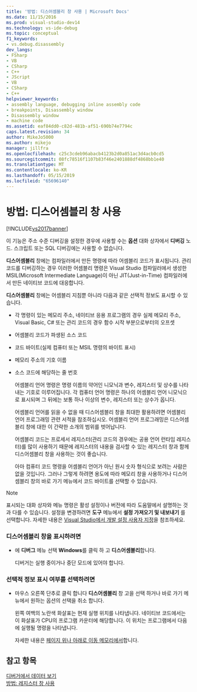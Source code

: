 ```yaml
---
title: '방법: 디스어셈블리 창 사용 | Microsoft Docs'
ms.date: 11/15/2016
ms.prod: visual-studio-dev14
ms.technology: vs-ide-debug
ms.topic: conceptual
f1_keywords:
- vs.debug.disassembly
dev_langs:
- FSharp
- VB
- CSharp
- C++
- JScript
- VB
- CSharp
- C++
helpviewer_keywords:
- assembly language, debugging inline assembly code
- breakpoints, Disassembly window
- Disassembly window
- machine code
ms.assetid: eaf84dd0-c82d-481b-af51-690b74e7794c
caps.latest.revision: 34
author: MikeJo5000
ms.author: mikejo
manager: jillfra
ms.openlocfilehash: c25c3cdeb96abacb4123b2d0a851ac3d4acb0cd5
ms.sourcegitcommit: 08fc78516f1107b83f46e2401888df4868bb1e40
ms.translationtype: MT
ms.contentlocale: ko-KR
ms.lasthandoff: 05/15/2019
ms.locfileid: "65696140"
---
```

# <a name="how-to-use-the-disassembly-window"></a>방법: 디스어셈블리 창 사용
[!INCLUDE[vs2017banner](../includes/vs2017banner.md)]

이 기능은 주소 수준 디버깅을 설정한 경우에 사용할 수는 **옵션** 대화 상자에서 **디버깅** 노드. 스크립트 또는 SQL 디버깅에는 사용할 수 없습니다.  
  
 **디스어셈블리** 창에는 컴파일러에서 만든 명령에 따라 어셈블리 코드가 표시됩니다. 관리 코드를 디버깅하는 경우 이러한 어셈블리 명령은 Visual Studio 컴파일러에서 생성한 MSIL(Microsoft Intermediate Language)이 아닌 JIT(Just-in-Time) 컴파일러에서 만든 네이티브 코드에 대응합니다.  
  
 **디스어셈블리** 창에는 어셈블리 지침뿐 아니라 다음과 같은 선택적 정보도 표시할 수 있습니다.  
  
- 각 명령이 있는 메모리 주소, 네이티브 응용 프로그램의 경우 실제 메모리 주소, Visual Basic, C# 또는 관리 코드의 경우 함수 시작 부분으로부터의 오프셋  
  
- 어셈블리 코드가 파생된 소스 코드  
  
- 코드 바이트(실제 컴퓨터 또는 MSIL 명령의 바이트 표시)  
  
- 메모리 주소의 기호 이름  
  
- 소스 코드에 해당하는 줄 번호  
  
  어셈블리 언어 명령은 명령 이름의 약어인 니모닉과 변수, 레지스터 및 상수를 나타내는 기호로 이루어집니다. 각 컴퓨터 언어 명령은 하나의 어셈블리 언어 니모닉으로 표시되며 그 뒤에는 보통 하나 이상의 변수, 레지스터 또는 상수가 옵니다.  
  
  어셈블리 언어를 읽을 수 없을 때 디스어셈블리 창을 최대한 활용하려면 어셈블리 언어 프로그래밍 관련 서적을 참조하십시오. 어셈블리 언어 프로그래밍은 디스어셈블리 창에 대한 이 간략한 소개의 범위를 벗어납니다.  
  
  어셈블리 코드는 프로세서 레지스터(관리 코드의 경우에는 공용 언어 런타임 레지스터)를 많이 사용하기 때문에 레지스터의 내용을 검사할 수 있는 레지스터 창과 함께 디스어셈블리 창을 사용하는 것이 좋습니다.  
  
  아마 컴퓨터 코드 명령을 어셈블리 언어가 아닌 원시 숫자 형식으로 보려는 사람은 없을 것입니다. 그러나 그렇게 하려면 용도에 따라 메모리 창을 사용하거나 디스어셈블리 창의 바로 가기 메뉴에서 코드 바이트를 선택할 수 있습니다.  
  
> [!NOTE]
> 표시되는 대화 상자와 메뉴 명령은 활성 설정이나 버전에 따라 도움말에서 설명하는 것과 다를 수 있습니다. 설정을 변경하려면 **도구** 메뉴에서 **설정 가져오기 및 내보내기** 를 선택합니다. 자세한 내용은 [Visual Studio에서 개발 설정 사용자 지정](https://msdn.microsoft.com/22c4debb-4e31-47a8-8f19-16f328d7dcd3)을 참조하세요.  
  
### <a name="to-display-the-disassembly-window"></a>디스어셈블리 창을 표시하려면  
  
- 에 **디버그** 메뉴 선택 **Windows**를 클릭 하 고 **디스어셈블리**합니다.  
  
     디버거는 실행 중이거나 중단 모드에 있어야 합니다.  
  
### <a name="to-turn-optional-information-on-or-off"></a>선택적 정보 표시 여부를 선택하려면  
  
- 마우스 오른쪽 단추로 클릭 합니다 **디스어셈블리** 창 고을 선택 하거나 바로 가기 메뉴에서 원하는 옵션의 선택을 취소 합니다.  
  
     왼쪽 여백의 노란색 화살표는 현재 실행 위치를 나타냅니다. 네이티브 코드에서는 이 화살표가 CPU의 프로그램 카운터에 해당합니다. 이 위치는 프로그램에서 다음에 실행될 명령을 나타냅니다.  
  
     자세한 내용은 [페이지 위나 아래로 이동 메모리에서](../debugger/how-to-page-up-or-down-in-memory.md)합니다.  
  
## <a name="see-also"></a>참고 항목  
 [디버거에서 데이터 보기](../debugger/viewing-data-in-the-debugger.md)   
 [방법: 레지스터 창 사용](../debugger/how-to-use-the-registers-window.md)
